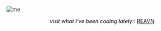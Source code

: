 ![me](https://github.com/user-attachments/assets/253eda6f-4e6c-4e53-a5ca-e4d24218b764)

<p align="center"> <i> visit what I’ve been coding lately:: </i> <a href="https://polyglotparrot.github.io/jump/" target="_blank" rel="noopener noreferrer">REAVN</a> </p>
















  



